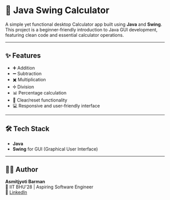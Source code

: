 # 🧮 Java Swing Calculator

A simple yet functional desktop Calculator app built using **Java** and **Swing**.  
This project is a beginner-friendly introduction to Java GUI development, featuring clean code and essential calculator operations.

---

## ✨ Features

- ➕ Addition  
- ➖ Subtraction  
- ✖️ Multiplication  
- ➗ Division  
- 📊 Percentage calculation  
- 🧼 Clear/reset functionality  
- 💻 Responsive and user-friendly interface

---

## 🛠️ Tech Stack

- **Java**  
- **Swing** for GUI (Graphical User Interface)

---

## 🙋‍♂️ Author

**Asmitjyoti Barman**  
📍 IIT BHU'28 | Aspiring Software Engineer  
🔗 [LinkedIn](www.linkedin.com/in/asmitjyoti-barman)  
